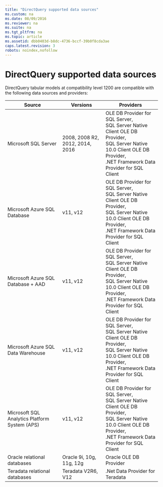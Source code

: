 ```yaml
---
title: "DirectQuery supported data sources"
ms.custom: na
ms.date: 08/09/2016
ms.reviewer: na
ms.suite: na
ms.tgt_pltfrm: na
ms.topic: article
ms.assetid: dbb0403d-b8dc-4736-bccf-39b0f8cda3ae
caps.latest.revision: 3
robots: noindex,nofollow
---
```

# DirectQuery supported data sources
DirectQuery tabular models at compatibility level 1200 are compatible with the following data sources and providers:  
  
|Source|Versions|Providers|  
|------------|--------------|---------------|  
|Microsoft SQL Server|2008, 2008 R2, 2012, 2014, 2016|OLE DB Provider for SQL Server,<br />SQL Server Native Client OLE DB Provider,<br />SQL Server Native 10.0 Client OLE DB Provider,<br />.NET Framework Data Provider for SQL Client|  
|Microsoft Azure SQL Database|v11, v12|OLE DB Provider for SQL Server,<br />SQL Server Native Client OLE DB Provider,<br />SQL Server Native 10.0 Client OLE DB Provider,<br />.NET Framework Data Provider for SQL Client|  
|Microsoft Azure SQL Database + AAD|v11, v12|OLE DB Provider for SQL Server,<br />SQL Server Native Client OLE DB Provider,<br />SQL Server Native 10.0 Client OLE DB Provider,<br />.NET Framework Data Provider for SQL Client|  
|Microsoft Azure SQL Data Warehouse|v11, v12|OLE DB Provider for SQL Server,<br />SQL Server Native Client OLE DB Provider,<br />SQL Server Native 10.0 Client OLE DB Provider,<br />.NET Framework Data Provider for SQL Client|  
|Microsoft SQL Analytics Platform System (APS)|v11, v12|OLE DB Provider for SQL Server,<br />SQL Server Native Client OLE DB Provider,<br />SQL Server Native 10.0 Client OLE DB Provider,<br />.NET Framework Data Provider for SQL Client|  
|Oracle relational databases|Oracle 9i, 10g, 11g, 12g|Oracle OLE DB Provider|  
|Teradata relational databases|Teradata V2R6, V12|.Net Data Provider for Teradata|